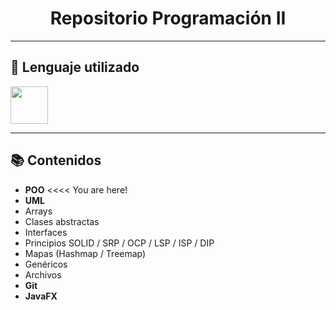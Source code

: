 <h1 align="center"> Repositorio Programación II</h1>

---

<h2>🔧 Lenguaje utilizado</h2>

<p>
  <a href="https://skillicons.dev">
    <img src="https://skillicons.dev/icons?i=java&theme=dark" height="60" width="60"/>
  </a>
</p>

---

<h2>📚 Contenidos</h2>


- **POO** <<<< You are here!
- **UML**
- Arrays
- Clases abstractas
- Interfaces
- Principios SOLID / SRP / OCP / LSP / ISP / DIP
- Mapas (Hashmap / Treemap)
- Genéricos
- Archivos
- **Git**
- **JavaFX**
